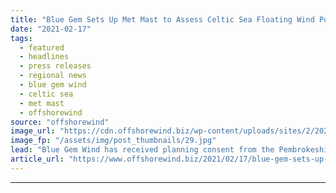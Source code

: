 ```yaml
---
title: "Blue Gem Sets Up Met Mast to Assess Celtic Sea Floating Wind Potential"
date: "2021-02-17"
tags: 
  - featured
  - headlines
  - press releases
  - regional news
  - blue gem wind
  - celtic sea
  - met mast
  - offshorewind
source: "offshorewind"
image_url: "https://cdn.offshorewind.biz/wp-content/uploads/sites/2/2021/02/17101005/Blue-Gem-Sets-Up-Met-Mast-to-Assess-Celtic-Sea-Floating-Wind-Potential.jpg"
image_fp: "/assets/img/post_thumbnails/29.jpg"
lead: "Blue Gem Wind has received planning consent from the Pembrokeshire Coast National Park Authority"
article_url: "https://www.offshorewind.biz/2021/02/17/blue-gem-sets-up-met-mast-to-assess-celtic-sea-floating-wind-potential/"
---
```


---
